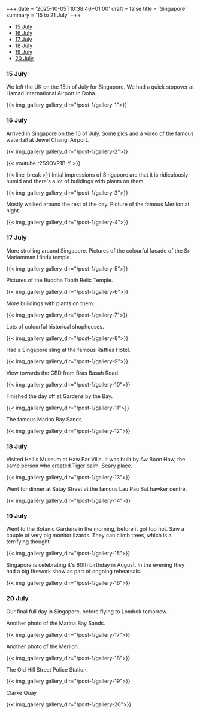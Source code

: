 +++
date = '2025-10-05T10:38:46+01:00'
draft = false
title = 'Singapore'
summary = '15 to 21 July'
+++

- [15 July](#15-july)
- [16 July](#16-july)
- [17 July](#17-july)
- [18 July](#18-july)
- [19 July](#19-july)
- [20 July](#20-july)

### 15 July

We left the UK on the 15th of July for Singapore. We had a quick stopover at Hamad International Airport in Doha.

{{< img_gallery gallery_dir="/post-1/gallery-1">}}

### 16 July

Arrived in Singapore on the 16 of July. Some pics and a video of the famous waterfall at Jewel Changi Airport.

{{< img_gallery gallery_dir="/post-1/gallery-2">}}

{{< youtube r2S9OVR1B-Y >}}

{{< line_break >}}
Intial impressions of Singapore are that it is ridiculously humid and there's a lot of buildings with plants on them.

{{< img_gallery gallery_dir="/post-1/gallery-3">}}

Mostly walked around the rest of the day. Picture of the famous Merlion at night.

{{< img_gallery gallery_dir="/post-1/gallery-4">}}

### 17 July

More strolling around Singapore. Pictures of the colourful facade of the Sri Mariamman Hindu temple.

{{< img_gallery gallery_dir="/post-1/gallery-5">}}

Pictures of the Buddha Tooth Relic Temple.

{{< img_gallery gallery_dir="/post-1/gallery-6">}}

More buildings with plants on them.

{{< img_gallery gallery_dir="/post-1/gallery-7">}}

Lots of colourful historical shophouses.

{{< img_gallery gallery_dir="/post-1/gallery-8">}}

Had a Singapore sling at the famous Raffles Hotel.

{{< img_gallery gallery_dir="/post-1/gallery-9">}}

View towards the CBD from Bras Basah Road.

{{< img_gallery gallery_dir="/post-1/gallery-10">}}

Finished the day off at Gardens by the Bay.

{{< img_gallery gallery_dir="/post-1/gallery-11">}}

The famous Marina Bay Sands.

{{< img_gallery gallery_dir="/post-1/gallery-12">}}

### 18 July

Visited Hell's Museum at Haw Par Villa. It was built by Aw Boon Haw, the same person who created Tiger balm. Scary place.

{{< img_gallery gallery_dir="/post-1/gallery-13">}}

Went for dinner at Satay Street at the famous Lau Pau Sat hawker centre.

{{< img_gallery gallery_dir="/post-1/gallery-14">}}

### 19 July

Went to the Botanic Gardens in the morning, before it got too hot. Saw a couple of very big monitor lizards. They can climb trees, which is a terrifying thought.

{{< img_gallery gallery_dir="/post-1/gallery-15">}}

Singapore is celebrating it's 60th birthday in August. In the evening they had a big firework show as part of ongoing rehearsals.

{{< img_gallery gallery_dir="/post-1/gallery-16">}}

### 20 July

Our final full day in Singapore, before flying to Lombok tomorrow.

Another photo of the Marina Bay Sands.

{{< img_gallery gallery_dir="/post-1/gallery-17">}}

Another photo of the Merlion.

{{< img_gallery gallery_dir="/post-1/gallery-18">}}

The Old Hill Street Police Station.

{{< img_gallery gallery_dir="/post-1/gallery-19">}}

Clarke Quay

{{< img_gallery gallery_dir="/post-1/gallery-20">}}
